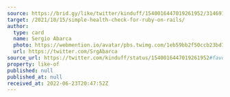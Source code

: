 ```yaml
---
source: https://brid.gy/like/twitter/kinduff/1540016447019261952/314691580
target: /2021/10/15/simple-health-check-for-ruby-on-rails/
author:
  type: card
  name: Sergio Abarca
  photo: https://webmention.io/avatar/pbs.twimg.com/1eb59bb2f50ccb23bd7e2ca0177a9410a2601eaacfeb2be99623af2ef014912d.jpg
  url: https://twitter.com/SrgAbarca
source_url: https://twitter.com/kinduff/status/1540016447019261952#favorited-by-314691580
property: like-of
published: null
published_at: null
received_at: 2022-06-23T20:47:52Z
---
```


